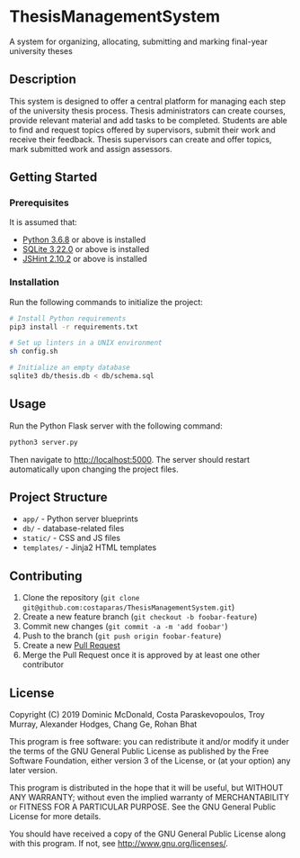 # ThesisManagementSystem
A system for organizing, allocating, submitting and marking final-year university theses

## Description
This system is designed to offer a central platform for managing each step of the university thesis process. Thesis administrators can create courses, provide relevant material and add tasks to be completed. Students are able to find and request topics offered by supervisors, submit their work and receive their feedback. Thesis supervisors can create and offer topics, mark submitted work and assign assessors.

## Getting Started

### Prerequisites
It is assumed that:
* [Python 3.6.8](https://www.python.org/downloads/) or above is installed
* [SQLite 3.22.0](https://www.sqlite.org/download.html) or above is installed
* [JSHint 2.10.2](https://jshint.com/install/) or above is installed

### Installation

Run the following commands to initialize the project:

```sh
# Install Python requirements
pip3 install -r requirements.txt

# Set up linters in a UNIX environment
sh config.sh

# Initialize an empty database
sqlite3 db/thesis.db < db/schema.sql
```

## Usage

Run the Python Flask server with the following command:
```sh
python3 server.py
```
Then navigate to <http://localhost:5000>.
The server should restart automatically upon changing the project files.

## Project Structure
* `app/` - Python server blueprints
* `db/` - database-related files
* `static/` - CSS and JS files
* `templates/` - Jinja2 HTML templates

## Contributing
1. Clone the repository (`git clone git@github.com:costaparas/ThesisManagementSystem.git`)
2. Create a new feature branch (`git checkout -b foobar-feature`)
3. Commit new changes (`git commit -a -m 'add foobar'`)
4. Push to the branch (`git push origin foobar-feature`)
5. Create a new [Pull Request](https://github.com/costaparas/ThesisManagementSystem/pulls>)
6. Merge the Pull Request once it is approved by at least one other contributor

## License
Copyright (C) 2019 Dominic McDonald, Costa Paraskevopoulos, Troy Murray, Alexander Hodges, Chang Ge, Rohan Bhat

This program is free software: you can redistribute it and/or modify it under the terms of the GNU General Public License as published by the Free Software Foundation, either version 3 of the License, or (at your option) any later version.

This program is distributed in the hope that it will be useful, but WITHOUT ANY WARRANTY; without even the implied warranty of MERCHANTABILITY or FITNESS FOR A PARTICULAR PURPOSE. See the GNU General Public License for more details.

You should have received a copy of the GNU General Public License along with this program. If not, see <http://www.gnu.org/licenses/>.
